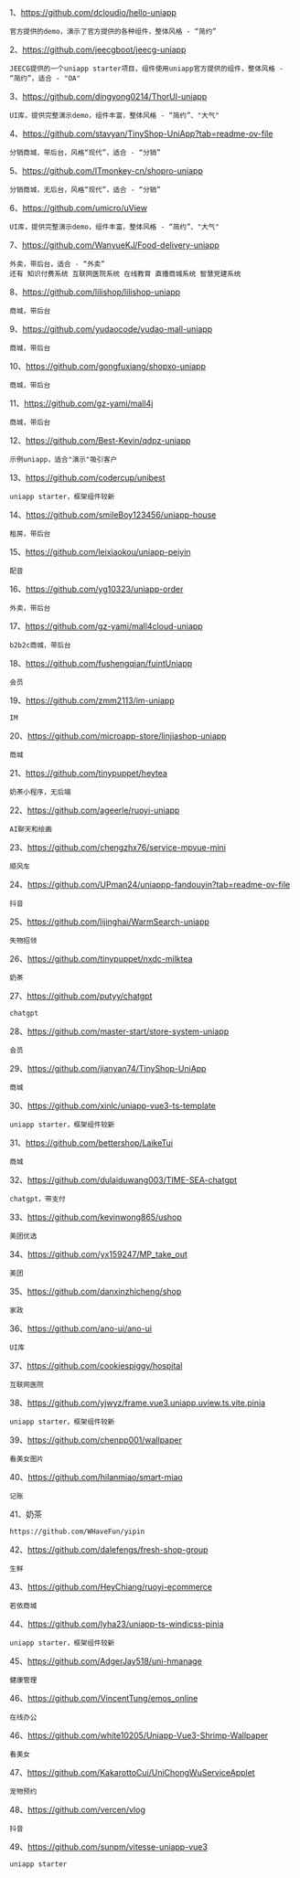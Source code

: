 1、https://github.com/dcloudio/hello-uniapp
```
官方提供的demo，演示了官方提供的各种组件，整体风格 - “简约”
```

2、https://github.com/jeecgboot/jeecg-uniapp
```
JEECG提供的一个uniapp starter项目，组件使用uniapp官方提供的组件，整体风格 - “简约”，适合 - "OA"
```

3、https://github.com/dingyong0214/ThorUI-uniapp
```
UI库，提供完整演示demo，组件丰富，整体风格 - “简约”、"大气"
```

4、https://github.com/stavyan/TinyShop-UniApp?tab=readme-ov-file
```
分销商城，带后台，风格“现代”，适合 - “分销”
```

5、https://github.com/ITmonkey-cn/shopro-uniapp
```
分销商城，无后台，风格“现代”，适合 - “分销”
```

6、https://github.com/umicro/uView
```
UI库，提供完整演示demo，组件丰富，整体风格 - “简约”、"大气"
```

7、https://github.com/WanyueKJ/Food-delivery-uniapp
```
外卖，带后台，适合 - “外卖”
还有 知识付费系统 互联网医院系统 在线教育 直播商城系统 智慧党建系统
```

8、https://github.com/lilishop/lilishop-uniapp
```
商城，带后台
```

9、https://github.com/yudaocode/yudao-mall-uniapp
```
商城，带后台
```

10、https://github.com/gongfuxiang/shopxo-uniapp
```
商城，带后台
```

11、https://github.com/gz-yami/mall4j
```
商城，带后台
```

12、https://github.com/Best-Kevin/qdpz-uniapp
```
示例uniapp，适合"演示"吸引客户
```

13、https://github.com/codercup/unibest
```
uniapp starter，框架组件较新
```

14、https://github.com/smileBoy123456/uniapp-house
```
租房，带后台
```

15、https://github.com/leixiaokou/uniapp-peiyin
```
配音
```

16、https://github.com/yg10323/uniapp-order
```
外卖，带后台
```

17、https://github.com/gz-yami/mall4cloud-uniapp
```
b2b2c商城，带后台
```

18、https://github.com/fushengqian/fuintUniapp
```
会员
```

19、https://github.com/zmm2113/im-uniapp
```
IM
```

20、https://github.com/microapp-store/linjiashop-uniapp
```
商城
```

21、https://github.com/tinypuppet/heytea
```
奶茶小程序，无后端
```

22、https://github.com/ageerle/ruoyi-uniapp
```
AI聊天和绘画
```

23、https://github.com/chengzhx76/service-mpvue-mini
```
顺风车
```

24、https://github.com/UPman24/uniappp-fandouyin?tab=readme-ov-file
```
抖音
```

25、https://github.com/lijinghai/WarmSearch-uniapp
```
失物招领
```

26、https://github.com/tinypuppet/nxdc-milktea
```
奶茶
```

27、https://github.com/putyy/chatgpt
```
chatgpt
```

28、https://github.com/master-start/store-system-uniapp
```
会员
```

29、https://github.com/jianyan74/TinyShop-UniApp
```
商城
```

30、https://github.com/xinlc/uniapp-vue3-ts-template
```
uniapp starter，框架组件较新
```

31、https://github.com/bettershop/LaikeTui
```
商城
```

32、https://github.com/dulaiduwang003/TIME-SEA-chatgpt
```
chatgpt，带支付
```

33、https://github.com/kevinwong865/ushop
```
美团优选
```

34、https://github.com/yx159247/MP_take_out
```
美团
```

35、https://github.com/danxinzhicheng/shop
```
家政
```

36、https://github.com/ano-ui/ano-ui
```
UI库
```

37、https://github.com/cookiespiggy/hospital
```
互联网医院
```

38、https://github.com/yjwyz/frame.vue3.uniapp.uview.ts.vite.pinia
```
uniapp starter，框架组件较新
```

39、https://github.com/chenpp001/wallpaper
```
看美女图片
```

40、https://github.com/hilanmiao/smart-miao
```
记账
```

41、奶茶
```
https://github.com/WHaveFun/yipin
```

42、https://github.com/dalefengs/fresh-shop-group
```
生鲜
```

43、https://github.com/HeyChiang/ruoyi-ecommerce
```
若依商城
```

44、https://github.com/lyha23/uniapp-ts-windicss-pinia
```
uniapp starter，框架组件较新
```

45、https://github.com/AdgerJay518/uni-hmanage
```
健康管理
```

46、https://github.com/VincentTung/emos_online
```
在线办公
```

46、https://github.com/white10205/Uniapp-Vue3-Shrimp-Wallpaper
```
看美女
```

47、https://github.com/KakarottoCui/UniChongWuServiceApplet
```
宠物预约
```

48、https://github.com/vercen/vlog
```
抖音
```

49、https://github.com/sunpm/vitesse-uniapp-vue3
```
uniapp starter
```

